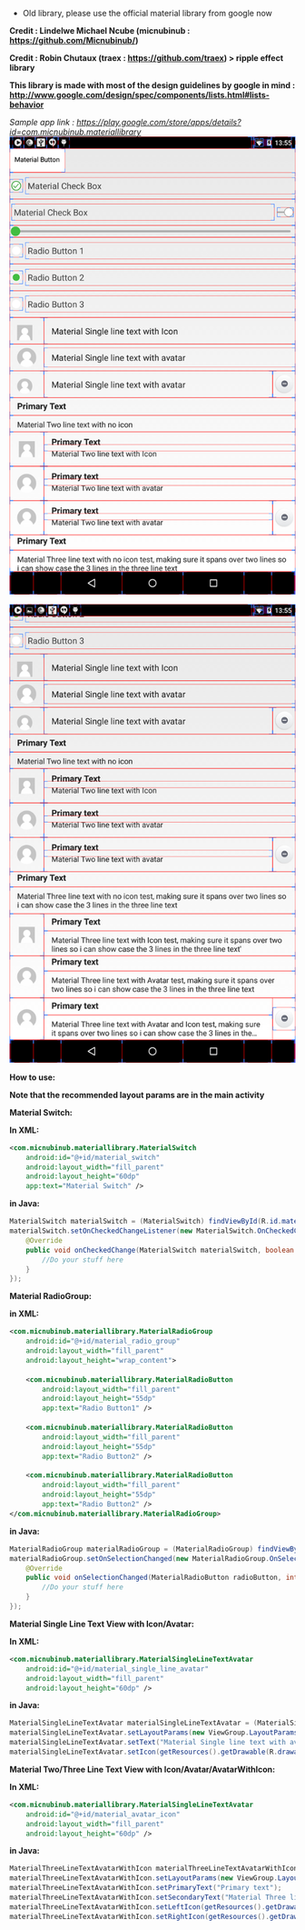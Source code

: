 * Old library, please use the official material library from google now

**Credit : Lindelwe Michael Ncube (micnubinub : https://github.com/Micnubinub/)**

**Credit : Robin Chutaux (traex : https://github.com/traex) > ripple effect library**

**This library is made with most of the design guidelines by google in mind : http://www.google.com/design/spec/components/lists.html#lists-behavior**

*Sample app link : https://play.google.com/store/apps/details?id=com.micnubinub.materiallibrary*
![Alt text](pic1.png?raw=true "Screen shot 1")

![Alt text](pic2.png?raw=true "Screen shot 2")

**How to use:**

**Note that the recommended layout params are in the main activity**

**Material Switch:**

**In XML:**
```xml
<com.micnubinub.materiallibrary.MaterialSwitch
    android:id="@+id/material_switch"
    android:layout_width="fill_parent"
    android:layout_height="60dp"
    app:text="Material Switch" />
```
**in Java:**
```java
MaterialSwitch materialSwitch = (MaterialSwitch) findViewById(R.id.material_switch);
materialSwitch.setOnCheckedChangeListener(new MaterialSwitch.OnCheckedChangedListener() {
    @Override
    public void onCheckedChange(MaterialSwitch materialSwitch, boolean isChecked) {
        //Do your stuff here
    }
});
```

**Material RadioGroup:**

**in XML:**
```xml
<com.micnubinub.materiallibrary.MaterialRadioGroup
    android:id="@+id/material_radio_group"
    android:layout_width="fill_parent"
    android:layout_height="wrap_content">

    <com.micnubinub.materiallibrary.MaterialRadioButton
        android:layout_width="fill_parent"
        android:layout_height="55dp"
        app:text="Radio Button1" />

    <com.micnubinub.materiallibrary.MaterialRadioButton
        android:layout_width="fill_parent"
        android:layout_height="55dp"
        app:text="Radio Button2" />

    <com.micnubinub.materiallibrary.MaterialRadioButton
        android:layout_width="fill_parent"
        android:layout_height="55dp"
        app:text="Radio Button2" />
</com.micnubinub.materiallibrary.MaterialRadioGroup>
```

**in Java:**
```java
MaterialRadioGroup materialRadioGroup = (MaterialRadioGroup) findViewById(R.id.material_radio_group);
materialRadioGroup.setOnSelectionChanged(new MaterialRadioGroup.OnSelectionChangedListener() {
    @Override
    public void onSelectionChanged(MaterialRadioButton radioButton, int selectedChild) {
        //Do your stuff here
    }
});
```

**Material Single Line Text View with Icon/Avatar:**

**In XML:**
```xml
<com.micnubinub.materiallibrary.MaterialSingleLineTextAvatar
    android:id="@+id/material_single_line_avatar"
    android:layout_width="fill_parent"
    android:layout_height="60dp" />
```
**in Java:**
```java
MaterialSingleLineTextAvatar materialSingleLineTextAvatar = (MaterialSingleLineTextAvatar) findViewById(R.id.material_single_line_avatar);
materialSingleLineTextAvatar.setLayoutParams(new ViewGroup.LayoutParams(ViewGroup.LayoutParams.MATCH_PARENT, dpToPixels(56)));
materialSingleLineTextAvatar.setText("Material Single line text with avatar");
materialSingleLineTextAvatar.setIcon(getResources().getDrawable(R.drawable.icon));
```

**Material Two/Three Line Text View with Icon/Avatar/AvatarWithIcon:**

**In XML:**
```xml
<com.micnubinub.materiallibrary.MaterialSingleLineTextAvatar
    android:id="@+id/material_avatar_icon"
    android:layout_width="fill_parent"
    android:layout_height="60dp" />
```
**in Java:**
```java
MaterialThreeLineTextAvatarWithIcon materialThreeLineTextAvatarWithIcon = (MaterialThreeLineTextAvatarWithIcon) findViewById(R.id.material_avatar_icon);
materialThreeLineTextAvatarWithIcon.setLayoutParams(new ViewGroup.LayoutParams(ViewGroup.LayoutParams.MATCH_PARENT, dpToPixels(88)));
materialThreeLineTextAvatarWithIcon.setPrimaryText("Primary text");
materialThreeLineTextAvatarWithIcon.setSecondaryText("Material Three line text with Avatar and Icon test, making sure it spans over two lines so i can show case the 3 lines in the three line text");
materialThreeLineTextAvatarWithIcon.setLeftIcon(getResources().getDrawable(R.drawable.avatar));
materialThreeLineTextAvatarWithIcon.setRightIcon(getResources().getDrawable(R.drawable.icon));
```
